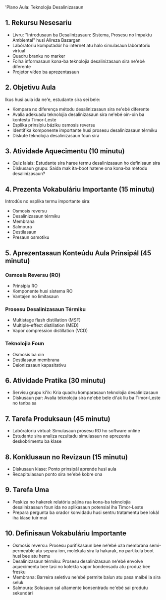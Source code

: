 'Plano Aula: Teknolojia Desalinizasaun 

## 1. Rekursu Nesesariu

- Livru: "Introdusaun ba Desalinizasaun: Sistema, Prosesu no Impaktu Ambiental" husi Alireza Bazargan
- Labóratoriu komputadór ho internet atu halo simulasaun labóratoriu virtual
- Quadru branku no marker
- Folha informasaun kona-ba teknolojia desalinizasaun sira ne'ebé diferente
- Projetor vídeo ba aprezentasaun

## 2. Objetivu Aula

Ikus husi aula ida ne'e, estudante sira sei bele:
- Kompara no diferença métodu desalinizasaun sira ne'ebé diferente
- Avalia adekuadu teknolojia desalinizasaun sira ne'ebé oin-oin ba kontestu Timor-Leste
- Esplika prinsípiu báziku osmosis reversu
- Identifika komponente importante husi prosesu desalinizasaun térmiku
- Diskute teknolojia desalinizasaun foun sira

## 3. Atividade Aquecimentu (10 minutu)

- Quiz lalais: Estudante sira haree termu desalinizasaun ho definisaun sira
- Diskusaun grupu: Saida mak ita-boot hatene ona kona-ba métodu desalinizasaun?

## 4. Prezenta Vokabuláriu Importante (15 minutu)

Introdús no esplika termu importante sira:
- Osmosis reversu
- Desalinizasaun térmiku
- Membrana
- Salmoura
- Destilasaun
- Presaun osmotiku

## 5. Aprezentasaun Konteúdu Aula Prinsipál (45 minutu)

### Osmosis Reversu (RO)
- Prinsípiu RO
- Komponente husi sistema RO
- Vantajen no limitasaun

### Prosesu Desalinizasaun Térmiku
- Multistage flash distillation (MSF)
- Multiple-effect distillation (MED)
- Vapor compression distillation (VCD)

### Teknolojia Foun
- Osmosis ba oin
- Destilasaun membrana
- Deionizasaun kapasitativu

## 6. Atividade Pratika (30 minutu)

- Servisu grupu ki'ik: Kria quadru komparasaun teknolojia desalinizasaun
- Diskusaun par: Avalia teknolojia sira ne'ebé bele di'ak liu ba Timor-Leste no tanba sa

## 7. Tarefa Produksaun (45 minutu)

- Labóratoriu virtual: Simulasaun prosesu RO ho software online
- Estudante sira analiza rezultadu simulasaun no aprezenta deskobrimentu ba klase

## 8. Konklusaun no Revizaun (15 minutu)

- Diskusaun klase: Ponto prinsipál aprende husi aula
- Recapitulasaun ponto sira ne'ebé kobre ona

## 9. Tarefa Uma

- Peskiza no hakerek relatóriu pájina rua kona-ba teknolojia desalinizasaun foun ida no aplikasaun potensial iha Timor-Leste
- Prepara pergunta ba orador konvidadu husi sentru tratamentu bee lokál iha klase tuir mai

## 10. Definisaun Vokabuláriu Importante

- Osmosis reversu: Prosesu purifikasaun bee ne'ebé uza membrana semi-permeable atu separa ion, molekula sira la hakarak, no partikula boot husi bee atu hemu
- Desalinizasaun térmiku: Prosesu desalinizasaun ne'ebé envolve aquecimentu bee tasi no kolekta vapor kondensadu atu produz bee fresku
- Membrana: Barreira seletivu ne'ebé permite balun atu pasa maibé la sira seluk
- Salmoura: Solusaun sal altamente konsentradu ne'ebé sai produtu sekundári